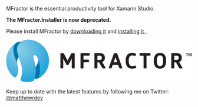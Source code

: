 
MFractor is the essential productivity tool for Xamarin Studio.

**The MFractor.Installer is now deprecated.**

Please install MFractor by [downloading it](http://addins.mfractor.com/releases/latest/MFractor.mpack) and [installing it ](http://mfractorsoftware.wistia.com/medias/ytcnbyili9?embedType=iframe&videoWidth=640).

![MFractor Logo](/images/logo-horizontal.png?raw=true)

Keep up to date with the latest features by following me on Twitter: [@matthewrdev](https://twitter.com/matthewrdev)




